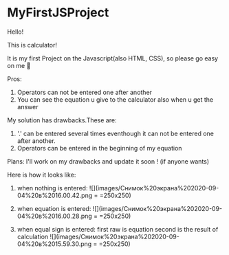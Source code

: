 # MyFirstJSProject

Hello!

This is calculator!

It is my first Project on the Javascript(also HTML, CSS), so please go easy on me 🙈

Pros:
1. Operators can not be entered one after another 
2. You can see the equation u give to the calculator also when u get the answer

My solution has drawbacks.These are:
1. '.' can be entered several times eventhough it can not be entered one after another.
2. Operators can be entered in the beginning of my equation

Plans: I'll work on my drawbacks and update it soon ! (if anyone wants)

Here is how it looks like: 
1. when nothing is entered:
![](images/Снимок%20экрана%202020-09-04%20в%2016.00.42.png = =250x250)

2. when equation is entered:
![](images/Снимок%20экрана%202020-09-04%20в%2016.00.28.png = =250x250)

3. when equal sign is entered:
first raw is equation
second is the result of calculation
![](images/Снимок%20экрана%202020-09-04%20в%2015.59.30.png = =250x250)

